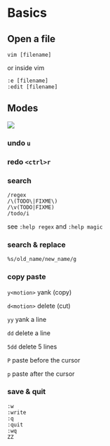 Basics
======

Open a file
-
    vim [filename]

or inside vim

    :e [filename]
    :edit [filename]

Modes
-

[![](../../raw/master/modes.png)](http://blog.interlinked.org/tutorials/vim_tutorial.html)

### undo `u`

### redo `<ctrl>r`

### search
    /regex
    /\(TODO\|FIXME\)
    /\v(TODO|FIXME)
    /todo/i

see `:help regex` and `:help magic`

### search & replace
    %s/old_name/new_name/g

### copy paste
`y<motion>` yank (copy)

`d<motion>` delete (cut)

`yy` yank a line

`dd` delete a line

`5dd` delete 5 lines

`P` paste before the cursor

`p` paste after the cursor

### save & quit
    :w
    :write
    :q
    :quit
    :wq
    ZZ

